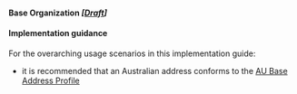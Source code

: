 #### Base Organization *[[Draft](http://hl7.org/fhir/stu3/valueset-publication-status.html)]*

#### Implementation guidance

For the overarching usage scenarios in this implementation guide:

* it is recommended that an Australian address conforms to the [AU Base Address Profile](http://build.fhir.org/ig/hl7au/au-fhir-base-stu3/StructureDefinition-au-address.html)


